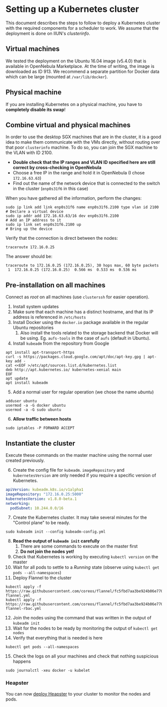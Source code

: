 # Setting up a Kubernetes cluster

This document describes the steps to follow to deploy a Kubernetes cluster with the required components for a scheduler to work.
We assume that the deployment is done on IIUN's _clusterinfo_.

## Virtual machines

We tested the deployment on the Ubuntu 16.04 image (v5.4.0) that is available in OpenNebula Marketplace. At the time of writing, the image is downloaded as ID 913.
We recommend a separate partition for Docker data which can be large (mounted at `/var/lib/docker`).

## Physical machine

If you are installing Kubernetes on a physical machine, you have to **completely disable its swap**!

## Combine virtual and physical machines

In order to use the desktop SGX machines that are in the cluster, it is a good idea to make them communicate with the VMs directly, without routing over that poor `clusterinfo` machine. To do so, you can join the SGX machine to the VLAN with ID 2100.

* **Double check that the IP ranges and VLAN ID specified here are still correct by cross-checking in OpenNebula**
* Choose a free IP in the range and hold it in OpenNebula (I chose `172.16.63.63`)
* Find out the name of the network device that is connected to the switch in the cluster (`enp0s31f6` in this case)

When you have gathered all the information, perform the changes:
```
sudo ip link add link enp0s31f6 name enp0s31f6.2100 type vlan id 2100  # Declare a virtual device
sudo ip addr add 172.16.63.63/16 dev enp0s31f6.2100                    # Add an IP address to it
sudo ip link set enp0s31f6.2100 up                                     # Bring up the device
```

Verify that the connection is direct between the nodes:
```
traceroute 172.16.0.25                               
```
The answer should be:
```
traceroute to 172.16.0.25 (172.16.0.25), 30 hops max, 60 byte packets
 1  172.16.0.25 (172.16.0.25)  0.566 ms  0.533 ms  0.536 ms
```

## Pre-installation on all machines

Connect as _root_ on all machines (use `clusterssh` for easier operation).

1. Install system updates
2. Make sure that each machine has a distinct hostname, and that its IP address is referenced in `/etc/hosts`
3. Install Docker using the `docker.io` package available in the regular Ubuntu repositories
    1. Also install the tools related to the storage backend that Docker will be using. Eg. `aufs-tools` in the case of `aufs` (default in Ubuntu).
4. Install `kubeadm` from the repository from Google
```
apt install apt-transport-https
curl -s https://packages.cloud.google.com/apt/doc/apt-key.gpg | apt-key add -
cat <<EOF >/etc/apt/sources.list.d/kubernetes.list
deb http://apt.kubernetes.io/ kubernetes-xenial main
EOF
apt update
apt install kubeadm
```
5. Add a normal user for regular operation (we chose the name _ubuntu_)
```
adduser ubuntu
usermod -a -G docker ubuntu
usermod -a -G sudo ubuntu
```
6. **Allow traffic between hosts**
```
sudo iptables -P FORWARD ACCEPT
```

## Instantiate the cluster

Execute these commands on the master machine using the normal user created previously.

6. Create the config file for `kubeadm`. `imageRepository` and `kubernetesVersion` are only needed if you require a specific version of Kubernetes.
```yaml
apiVersion: kubeadm.k8s.io/v1alpha1
imageRepository: "172.16.0.25:5000"
kubernetesVersion: v1.8.0-beta.1
networking:
  podSubnet: 10.244.0.0/16
```
7. Create the Kubernetes cluster. It may take several minutes for the "Control plane" to be ready.
```
sudo kubeadm init --config kubeadm-config.yml
```
8. **Read the output of `kubeadm init` carefully**
    1. There are some commands to execute on the master first
    2. **Do not join the nodes yet!**
9. Check that Kubernetes is working by executing `kubectl version` on the master
10. Wait for all pods to settle to a _Running_ state (observe using `kubectl get pods --all-namespaces`)
11. Deploy Flannel to the cluster
```
kubectl apply -f https://raw.githubusercontent.com/coreos/flannel/fc5fbd7aa3be924b06e770bfb0e7f4d69d649735/Documentation/kube-flannel.yml
kubectl apply -f https://raw.githubusercontent.com/coreos/flannel/fc5fbd7aa3be924b06e770bfb0e7f4d69d649735/Documentation/kube-flannel-rbac.yml
```
12. Join the nodes using the command that was written in the output of `kubeadm init`
13. Wait for the nodes to be ready by monitoring the output of `kubectl get nodes`
14. Verify that everything that is needed is here
```
kubectl get pods --all-namespaces
```
15. Check the logs on all your machines and check that nothing suspicious happens
```
sudo journalctl -xeu docker -u kubelet
```

### Heapster

You can now [deploy Heapster](deploy-heapster.md) to your cluster to monitor the nodes and pods.
